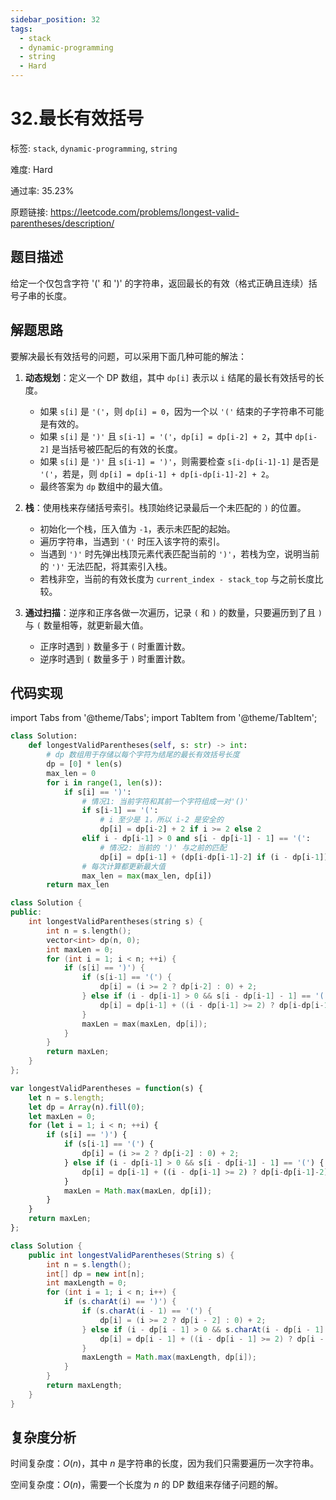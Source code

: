```yaml
---
sidebar_position: 32
tags:
  - stack
  - dynamic-programming
  - string
  - Hard
---
```


# 32.最长有效括号

标签: `stack`, `dynamic-programming`, `string`

难度: Hard

通过率: 35.23%

原题链接: https://leetcode.com/problems/longest-valid-parentheses/description/

## 题目描述
给定一个仅包含字符 '(' 和 ')' 的字符串，返回最长的有效（格式正确且连续）括号子串的长度。

## 解题思路
要解决最长有效括号的问题，可以采用下面几种可能的解法：

1. **动态规划**：定义一个 DP 数组，其中 `dp[i]` 表示以 `i` 结尾的最长有效括号的长度。
   - 如果 `s[i]` 是 `'('`，则 `dp[i] = 0`，因为一个以 `'('` 结束的子字符串不可能是有效的。
   - 如果 `s[i]` 是 `')'` 且 `s[i-1] = '('`，`dp[i] = dp[i-2] + 2`，其中 `dp[i-2]` 是当括号被匹配后的有效的长度。
   - 如果 `s[i]` 是 `')'` 且 `s[i-1] = ')'`，则需要检查 `s[i-dp[i-1]-1]` 是否是 `'('`，若是，则 `dp[i] = dp[i-1] + dp[i-dp[i-1]-2] + 2`。
   - 最终答案为 `dp` 数组中的最大值。

2. **栈**：使用栈来存储括号索引。栈顶始终记录最后一个未匹配的 `)` 的位置。
   - 初始化一个栈，压入值为 `-1`，表示未匹配的起始。
   - 遍历字符串，当遇到 `'('` 时压入该字符的索引。
   - 当遇到 `')'` 时先弹出栈顶元素代表匹配当前的 `')'`，若栈为空，说明当前的 `')'` 无法匹配，将其索引入栈。
   - 若栈非空，当前的有效长度为 `current_index - stack_top` 与之前长度比较。

3. **通过扫描**：逆序和正序各做一次遍历，记录 `(` 和 `)` 的数量，只要遍历到了且 `)` 与 `(` 数量相等，就更新最大值。
   - 正序时遇到 `)` 数量多于 `(` 时重置计数。
   - 逆序时遇到 `(` 数量多于 `)` 时重置计数。

## 代码实现
import Tabs from '@theme/Tabs';
import TabItem from '@theme/TabItem';

<Tabs>
<TabItem value="python" label="Python">

```python
class Solution:
    def longestValidParentheses(self, s: str) -> int:
        # dp 数组用于存储以每个字符为结尾的最长有效括号长度
        dp = [0] * len(s)
        max_len = 0
        for i in range(1, len(s)):
            if s[i] == ')':
                # 情况1: 当前字符和其前一个字符组成一对'()'
                if s[i-1] == '(':  
                    # i 至少是 1，所以 i-2 是安全的
                    dp[i] = dp[i-2] + 2 if i >= 2 else 2
                elif i - dp[i-1] > 0 and s[i - dp[i-1] - 1] == '(':  
                    # 情况2: 当前的 ')' 与之前的匹配
                    dp[i] = dp[i-1] + (dp[i-dp[i-1]-2] if (i - dp[i-1]) >= 2 else 0) + 2
                # 每次计算都更新最大值
                max_len = max(max_len, dp[i])
        return max_len

```

</TabItem>
<TabItem value="cpp" label="C++">

```cpp
class Solution {
public:
    int longestValidParentheses(string s) {
        int n = s.length();
        vector<int> dp(n, 0);
        int maxLen = 0;
        for (int i = 1; i < n; ++i) {
            if (s[i] == ')') {
                if (s[i-1] == '(') {
                    dp[i] = (i >= 2 ? dp[i-2] : 0) + 2;
                } else if (i - dp[i-1] > 0 && s[i - dp[i-1] - 1] == '(') {
                    dp[i] = dp[i-1] + ((i - dp[i-1] >= 2) ? dp[i-dp[i-1]-2] : 0) + 2;
                }
                maxLen = max(maxLen, dp[i]);
            }
        }
        return maxLen;
    }
};

```

</TabItem>
<TabItem value="javascript" label="JavaScript">

```javascript
var longestValidParentheses = function(s) {
    let n = s.length;
    let dp = Array(n).fill(0);
    let maxLen = 0;
    for (let i = 1; i < n; ++i) {
        if (s[i] == ')') {
            if (s[i-1] == '(') {
                dp[i] = (i >= 2 ? dp[i-2] : 0) + 2;
            } else if (i - dp[i-1] > 0 && s[i - dp[i-1] - 1] == '(') {
                dp[i] = dp[i-1] + ((i - dp[i-1] >= 2) ? dp[i-dp[i-1]-2] : 0) + 2;
            }
            maxLen = Math.max(maxLen, dp[i]);
        }
    }
    return maxLen;
};

```

</TabItem>
<TabItem value="java" label="Java">

```java
class Solution {
    public int longestValidParentheses(String s) {
        int n = s.length();
        int[] dp = new int[n];
        int maxLength = 0;
        for (int i = 1; i < n; i++) {
            if (s.charAt(i) == ')') {
                if (s.charAt(i - 1) == '(') {
                    dp[i] = (i >= 2 ? dp[i - 2] : 0) + 2;
                } else if (i - dp[i - 1] > 0 && s.charAt(i - dp[i - 1] - 1) == '(') {
                    dp[i] = dp[i - 1] + ((i - dp[i - 1] >= 2) ? dp[i - dp[i - 1] - 2] : 0) + 2;
                }
                maxLength = Math.max(maxLength, dp[i]);
            }
        }
        return maxLength;
    }
}

```

</TabItem>
</Tabs>

## 复杂度分析
时间复杂度：$O(n)$，其中 $n$ 是字符串的长度，因为我们只需要遍历一次字符串。

空间复杂度：$O(n)$，需要一个长度为 $n$ 的 DP 数组来存储子问题的解。
